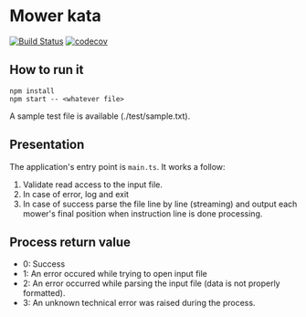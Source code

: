 # Mower kata
[![Build Status](https://travis-ci.org/jhagai/mower-kata.svg?branch=master)](https://travis-ci.org/jhagai/mower-kata)
[![codecov](https://codecov.io/gh/jhagai/mower-kata/branch/master/graph/badge.svg)](https://codecov.io/gh/jhagai/mower-kata)

## How to run it
```
npm install
npm start -- <whatever file>
```
A sample test file is available (./test/sample.txt).

## Presentation
The application's entry point is ``` main.ts ```.
It works a follow:
1. Validate read access to the input file.
2. In case of error, log and exit
3. In case of success parse the file line by line (streaming) and output each mower's final position when instruction line is done processing.

## Process return value
* 0: Success
* 1: An error occured while trying to open input file
* 2: An error occurred while parsing the input file (data is not properly formatted).
* 3: An unknown technical error was raised during the process.
